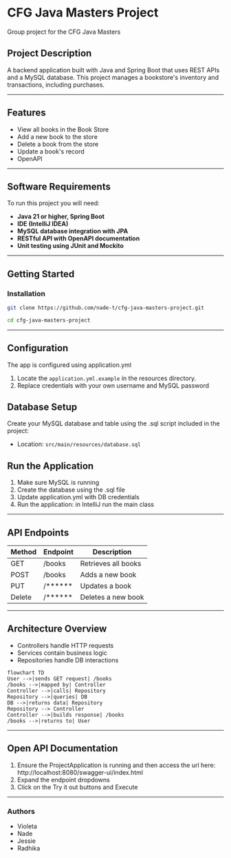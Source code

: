 # CFG Java Masters Project
Group project for the CFG Java Masters

## Project Description

A backend application built with Java and Spring Boot that uses REST APIs and a MySQL database. 
This project manages a bookstore's inventory and transactions, including purchases.

------

## Features

- View all books in the Book Store
- Add a new book to the store
- Delete a book from the store
- Update a book's record
- OpenAPI

------

## Software Requirements
To run this project you will need:

- **Java 21 or higher, Spring Boot**
- **IDE (IntelliJ IDEA)**
- **MySQL database integration with JPA**
- **RESTful API with OpenAPI documentation**
- **Unit testing using JUnit and Mockito**

------

## Getting Started

### Installation

```bash
git clone https://github.com/nade-t/cfg-java-masters-project.git
```

```bash
cd cfg-java-masters-project
```

------

## Configuration

The app is configured using application.yml

1. Locate the `application.yml.example` in the resources directory. 
2. Replace credentials with your own username and MySQL password


## Database Setup

Create your MySQL database and table using the .sql script included in the project:

- Location: `src/main/resources/database.sql`


## Run the Application

1. Make sure MySQL is running
2. Create the database using the .sql file
3. Update application.yml with DB credentials
4. Run the application: in IntelliJ run the main class

------

## API Endpoints

| Method | Endpoint | Description         |
|--------|--------|---------------------|
| GET    | /books | Retrieves all books |
| POST   | /books | Adds a new book     |
| PUT    | /****** | Updates a book      |
| Delete | /****** | Deletes a new book  |


------

## Architecture Overview
- Controllers handle HTTP requests
- Services contain business logic
- Repositories handle DB interactions


```mermaid
flowchart TD
User -->|sends GET request| /books
/books -->|mapped by| Controller
Controller -->|calls| Repository
Repository -->|queries| DB
DB -->|returns data| Repository
Repository --> Controller
Controller -->|builds response| /books
/books -->|returns to| User
```


------

## Open API Documentation

1. Ensure the ProjectApplication is running and then access the url here: http://localhost:8080/swagger-ui/index.html
2. Expand the endpoint dropdowns
3. Click on the Try it out buttons and Execute

------

### Authors
- Violeta  
- Nade 
- Jessie  
- Radhika  

